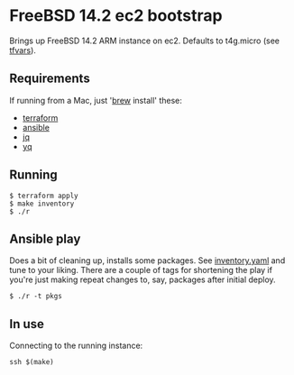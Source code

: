 # FreeBSD 14.2 ec2 bootstrap

Brings up FreeBSD 14.2 ARM instance on ec2. Defaults to t4g.micro (see [tfvars](terraform.tfvars)).

## Requirements

If running from a Mac, just '[brew](https://brew.sh) install' these:

- [terraform](https://developer.hashicorp.com/terraform/cli)
- [ansible](https://docs.ansible.com/ansible/latest/index.html)
- [jq](https://jqlang.github.io/jq/)
- [yq](https://mikefarah.gitbook.io/yq/)

## Running

```
$ terraform apply
$ make inventory
$ ./r
```

## Ansible play

Does a bit of cleaning up, installs some packages. See [inventory.yaml](inventory.yaml) and tune to your liking. There are a couple of tags for shortening the play if you're just making repeat changes to, say, packages after initial deploy.

```
$ ./r -t pkgs
```

## In use

Connecting to the running instance:

`ssh $(make)`

